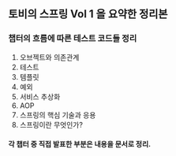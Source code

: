 ## 토비의 스프링 Vol 1 을 요약한 정리본

### 챕터의 흐름에 따른 테스트 코드들 정리

1. 오브젝트와 의존관계
2. 테스트
3. 템플릿
4. 예외
5. 서비스 추상화
6. AOP
7. 스프링의 핵심 기술과 응용
8. 스프링이란 무엇인가?

#### 각 챕터 중 직접 발표한 부분은 내용을 문서로 정리.
